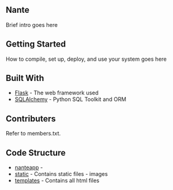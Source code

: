 ## Nante
Brief intro goes here

## Getting Started
How to compile, set up, deploy, and use your system goes here

## Built With
* [Flask](http://flask.pocoo.org/) - The web framework used
* [SQLAlchemy](https://www.sqlalchemy.org/) - Python SQL Toolkit and ORM

## Contributers
Refer to members.txt.

## Code Structure
* [nanteapp](https://github.com/evmarecki/nante/blob/master/flask-nante/nanteapp.py) - 
* [static](https://github.com/evmarecki/nante/tree/master/flask-nante/static) - Contains static files - images
* [templates](https://github.com/evmarecki/nante/tree/master/flask-nante/templates) - Contains all html files

